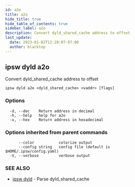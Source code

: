 ```yaml
---
id: a2o
title: a2o
hide_title: true
hide_table_of_contents: true
sidebar_label: a2o
description: Convert dyld_shared_cache address to offset
last_update:
  date: 2023-01-02T12:28:07-07:00
  author: blacktop
---
```

## ipsw dyld a2o

Convert dyld_shared_cache address to offset

```
ipsw dyld a2o <dyld_shared_cache> <vaddr> [flags]
```

### Options

```
  -d, --dec    Return address in decimal
  -h, --help   help for a2o
  -x, --hex    Return address in hexadecimal
```

### Options inherited from parent commands

```
      --color           colorize output
      --config string   config file (default is $HOME/.ipsw/config.yaml)
  -V, --verbose         verbose output
```

### SEE ALSO

* [ipsw dyld](/docs/cli/ipsw/dyld)	 - Parse dyld_shared_cache

